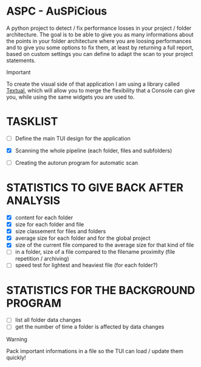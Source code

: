 # ASPC - AuSPiCious

A python project to detect / fix performance losses in your project / folder architecture.
The goal is to be able to give you as many informations about the points in your
folder architecture where you are loosing performances and to give you some options
to fix them, at least by returning a full report, based on custom settings you can define
to adapt the scan to your project statements.


> [!IMPORTANT]
> To create the visual side of that application I am using a library
called [Textual](https://textual.textualize.io/), which will allow you to merge the flexibility that a Console can
give you, while using the same widgets you are used to.


# TASKLIST
- [ ] Define the main TUI design for the application
- [x] Scanning the whole pipeline (each folder, files and subfolders)
- [ ] Creating the autorun program for automatic scan


# STATISTICS TO GIVE BACK AFTER ANALYSIS
- [x] content for each folder
- [x] size for each folder and file
- [x] size classement for files and folders
- [x] average size for each folder and for the global project
- [x] size of the current file compared to the average size for that kind of file
- [ ] in a folder, size of a file compared to the filename proximity (file repetition / archiving)
- [ ] speed test for lightest and heaviest file (for each folder?)

# STATISTICS FOR THE BACKGROUND PROGRAM
- [ ] list all folder data changes
- [ ] get the number of time a folder is affected by data changes

> [!WARNING]
> Pack important informations in a file so the TUI can load / update them quickly!